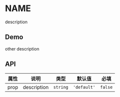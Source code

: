 # NAME

description

## Demo

other description

## API

| 属性 | 说明        | 类型     | 默认值      | 必填    |
| ---- | ----------- | -------- | ----------- | ------- |
| prop | description | `string` | `'default'` | `false` |
